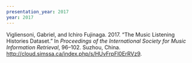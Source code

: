 ```yaml
---
presentation_year: 2017
year: 2017
---
```


Vigliensoni, Gabriel, and Ichiro Fujinaga. 2017. “The Music Listening Histories Dataset.” In <i>Proceedings of the International Society for Music Information Retrieval</i>, 96–102. Suzhou, China. <a href="http://cloud.simssa.ca/index.php/s/HUvFrpFl0ErRVz9">http://cloud.simssa.ca/index.php/s/HUvFrpFl0ErRVz9</a>.